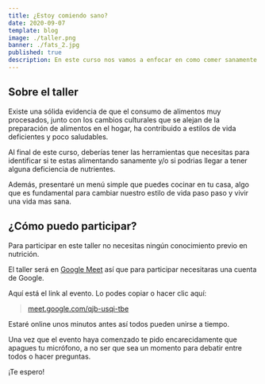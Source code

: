 ```yaml
---
title: ¿Estoy comiendo sano?
date: 2020-09-07
template: blog
image: ./taller.png
banner: ./fats_2.jpg
published: true
description: En este curso nos vamos a enfocar en como comer sanamente y como identificar si nos faltan nutrientes en nuestra dieta.
---
```


## Sobre el taller

Existe una sólida evidencia de que el consumo de alimentos muy procesados, junto con los cambios culturales que se alejan de la preparación de alimentos en el hogar, ha contribuido a estilos de vida deficientes y poco saludables.

Al final de este curso, deberías tener las herramientas que necesitas para identificar si te estas alimentando sanamente y/o si podrias llegar a tener alguna deficiencia de nutrientes.

Además, presentaré un menú simple que puedes cocinar en tu casa, algo que es fundamental para cambiar nuestro estilo de vida paso paso y vivir una vida mas sana.

## ¿Cómo puedo participar?

Para participar en este taller no necesitas ningún conocimiento previo en nutrición.

El taller será en [Google Meet](https://meet.google.com) así que para participar necesitaras una cuenta de Google.

Aquí está el link al evento. Lo podes copiar o hacer clic aquí:

> <a href="https://meet.google.com/mnu-dine-nkt" target="_blank" rel="noopener noreferrer">meet.google.com/qjb-usqi-tbe</a>

Estaré online unos minutos antes así todos pueden unirse a tiempo.

Una vez que el evento haya comenzado te pido encarecidamente que apagues tu micrófono, a no ser que sea un momento para debatir entre todos o hacer preguntas.

¡Te espero!
